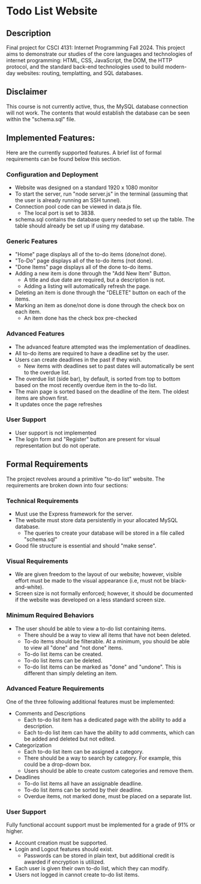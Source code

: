 # Todo List Website

## Description
Final project for CSCI 4131: Internet Programming Fall 2024. This project aims to demonstrate our studies of the core languages and technologies of internet programming: HTML, CSS, JavaScript, the DOM, the HTTP protocol, and the standard back-end technologies used to build modern-day websites: routing, templatting, and SQL databases. 

## Disclaimer 
This course is not currently active, thus, the MySQL database connection will not work. The contents that would establish the database can be seen within the "schema.sql" file. 

## Implemented Features: 
Here are the currently supported features. A brief list of formal requirements can be found below this section. 
### Configuration and Deployment
- Website was designed on a standard 1920 x 1080 monitor 
- To start the server, run "node server.js" in the terminal (assuming that the user is already running an SSH tunnel).
- Connection pool code can be viewed in data.js file. 
    - The local port is set to 3838. 
- schema.sql contains the database query needed to set up the table. The table should already be set up if using my database.
### Generic Features 
- "Home" page displays all of the to-do items (done/not done).
- "To-Do" page displays all of the to-do items (not done).
- "Done Items" page displays all of the done to-do items.
- Adding a new item is done through the "Add New Item" Button.
    - A title and due date are required, but a description is not.
    - Adding a listing will automatically refresh the page.
- Deleting an item is done through the "DELETE" button on each of the items. 
- Marking an item as done/not done is done through the check box on each item. 
    - An item done has the check box pre-checked
### Advanced Features 
- The advanced feature attempted was the implementation of deadlines. 
- All to-do items are required to have a deadline set by the user. 
- Users can create deadlines in the past if they wish.
    - New items with deadlines set to past dates will automatically be sent to the overdue list. 
- The overdue list (side bar), by default, is sorted from top to bottom based on the most recently overdue item in the to-do list. 
- The main page is sorted based on the deadline of the item. The oldest items are shown first.
- It updates once the page refreshes
### User Support 
- User support is not implemented
- The login form and "Register" button are present for visual representation but do not operate.

## Formal Requirements 
The project revolves around a primitive "to-do list" website. The requirements are broken down into four sections: 
### Technical Requirements 
- Must use the Express framework for the server.
- The website must store data persistently in your allocated MySQL database.
  - The queries to create your database will be stored in a file called "schema.sql"
- Good file structure is essential and should "make sense".
### Visual Requirements 
- We are given freedom to the layout of our website; however, visible effort must be made to the visual appearance (i.e, must not be black-and-white).
- Screen size is not formally enforced; however, it should be documented if the website was developed on a less standard screen size.
### Minimum Required Behaviors 
- The user should be able to view a to-do list containing items.
  - There should be a way to view all items that have not been deleted.
  - To-do items should be filterable. At a minimum, you should be able to view all "done" and "not done" items.
  - To-do list items can be created.
  - To-do list items can be deleted.
  - To-do list items can be marked as "done" and "undone". This is different than simply deleting an item. 
### Advanced Feature Requirements 
One of the three following additional features must be implemented: 
- Comments and Descriptions
  - Each to-do list item has a dedicated page with the ability to add a description.
  - Each to-do list item can have the ability to add comments, which can be added and deleted but not edited. 
- Categorization
  - Each to-do list item can be assigned a category.
  - There should be a way to search by category. For example, this could be a drop-down box.
  - Users should be able to create custom categories and remove them. 
- Deadlines
  - To-do list items all have an assignable deadline.
  - To-do list items can be sorted by their deadline.
  - Overdue items, not marked done, must be placed on a separate list.
### User Support 
Fully functional account support must be implemented for a grade of 91% or higher. 
- Account creation must be supported.
- Login and Logout features should exist.
  - Passwords can be stored in plain text, but additional credit is awarded if encryption is utilized.
- Each user is given their own to-do list, which they can modify.
- Users not logged in cannot create to-do list items.

